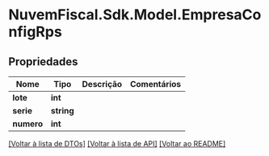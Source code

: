 # NuvemFiscal.Sdk.Model.EmpresaConfigRps

## Propriedades

Nome | Tipo | Descrição | Comentários
------------ | ------------- | ------------- | -------------
**lote** | **int** |  | 
**serie** | **string** |  | 
**numero** | **int** |  | 

[[Voltar à lista de DTOs]](../README.md#documentation-for-models) [[Voltar à lista de API]](../README.md#documentation-for-api-endpoints) [[Voltar ao README]](../README.md)

